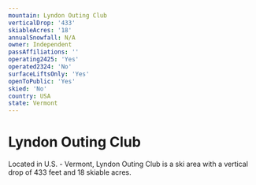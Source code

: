 ```yaml
---
mountain: Lyndon Outing Club
verticalDrop: '433'
skiableAcres: '18'
annualSnowfall: N/A
owner: Independent
passAffiliations: ''
operating2425: 'Yes'
operated2324: 'No'
surfaceLiftsOnly: 'Yes'
openToPublic: 'Yes'
skied: 'No'
country: USA
state: Vermont
---
```


# Lyndon Outing Club

Located in U.S. - Vermont, Lyndon Outing Club is a ski area with a vertical drop of 433 feet and 18 skiable acres.
